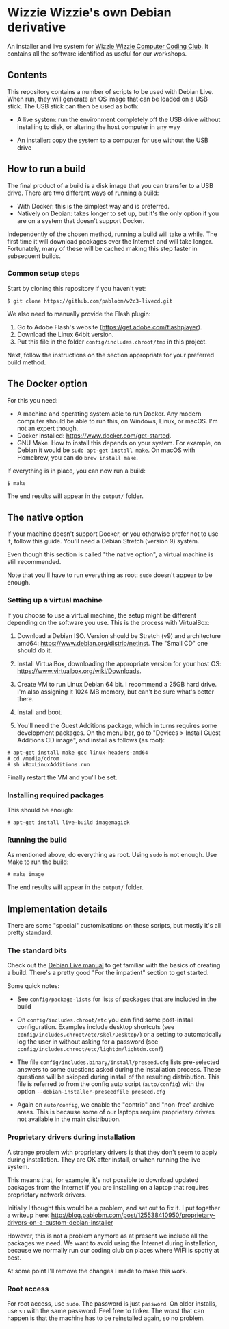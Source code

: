# Wizzie Wizzie's own Debian derivative

An installer and live system for [Wizzie Wizzie Computer Coding Club](http://www.wizziewizzie.org/). It contains all the software identified as useful for our workshops.

## Contents

This repository contains a number of scripts to be used with Debian Live. When run, they will generate an OS image that can be loaded on a USB stick. The USB stick can then be used as both:

  * A live system: run the environment completely off the USB drive without installing to disk, or altering the host computer in any way

  * An installer: copy the system to a computer for use without the USB drive

## How to run a build

The final product of a build is a disk image that you can transfer to a USB drive. There are two different ways of running a build:

* With Docker: this is the simplest way and is preferred.
* Natively on Debian: takes longer to set up, but it's the only option if you are on a system that doesn't support Docker.

Independently of the chosen method, running a build will take a while. The first time it will download packages over the Internet and will take longer. Fortunately, many of these will be cached making this step faster in subsequent builds.

### Common setup steps

Start by cloning this repository if you haven't yet:

```
$ git clone https://github.com/pablobm/w2c3-livecd.git
```

We also need to manually provide the Flash plugin:

1. Go to Adobe Flash's website (https://get.adobe.com/flashplayer).
2. Download the Linux 64bit version.
3. Put this file in the folder `config/includes.chroot/tmp` in this project.

Next, follow the instructions on the section appropriate for your preferred build method.

## The Docker option

For this you need:

* A machine and operating system able to run Docker. Any modern computer should be able to run this, on Windows, Linux, or macOS. I'm not an expert though.
* Docker installed: https://www.docker.com/get-started.
* GNU Make. How to install this depends on your system. For example, on Debian it would be `sudo apt-get install make`. On macOS with Homebrew, you can do `brew install make`.

If everything is in place, you can now run a build:

```
$ make
```

The end results will appear in the `output/` folder.

## The native option

If your machine doesn't support Docker, or you otherwise prefer not to use it, follow this guide. You'll need a Debian Stretch (version 9) system.

Even though this section is called "the native option", a virtual machine is still recommended.

Note that you'll have to run everything as root: `sudo` doesn't appear to be enough.

### Setting up a virtual machine

If you choose to use a virtual machine, the setup might be different depending on the software you use. This is the process with VirtualBox:

  1. Download a Debian ISO. Version should be Stretch (v9) and architecture amd64: https://www.debian.org/distrib/netinst. The "Small CD" one should do it.

  2. Install VirtualBox, downloading the appropriate version for your host OS: https://www.virtualbox.org/wiki/Downloads.

  3. Create VM to run Linux Debian 64 bit. I recommend a 25GB hard drive. I'm also assigning it 1024 MB memory, but can't be sure what's better there.

  4. Install and boot.

  5. You'll need the Guest Additions package, which in turns requires some development packages. On the menu bar, go to "Devices > Install Guest Additions CD image", and install as follows (as root):

```
# apt-get install make gcc linux-headers-amd64
# cd /media/cdrom
# sh VBoxLinuxAdditions.run
```

Finally restart the VM and you'll be set.

### Installing required packages

This should be enough:

```
# apt-get install live-build imagemagick
```

### Running the build

As mentioned above, do everything as root. Using `sudo` is not enough. Use Make to run the build:

```
# make image
```

The end results will appear in the `output/` folder.

## Implementation details

There are some "special" customisations on these scripts, but mostly it's all pretty standard.

### The standard bits

Check out the [Debian Live manual](https://live-team.pages.debian.net/live-manual/html/live-manual/index.en.html) to get familiar with the basics of creating a build. There's a pretty good "For the impatient" section to get started.

Some quick notes:

  * See `config/package-lists` for lists of packages that are included in the build

  * On `config/includes.chroot/etc` you can find some post-install configuration. Examples include desktop shortcuts (see `config/includes.chroot/etc/skel/Desktop/`) or a setting to automatically log the user in without asking for a password (see `config/includes.chroot/etc/lightdm/lightdm.conf`)

  * The file `config/includes.binary/install/preseed.cfg` lists pre-selected answers to some questions asked during the installation process. These questions will be skipped during install of the resulting distribution. This file is referred to from the config auto script (`auto/config`) with the option `--debian-installer-preseedfile preseed.cfg`

  * Again on `auto/config`, we enable the "contrib" and "non-free" archive areas. This is because some of our laptops require proprietary drivers not available in the main distribution.

### Proprietary drivers during installation

A strange problem with proprietary drivers is that they don't seem to apply during installation. They are OK after install, or when running the live system.

This means that, for example, it's not possible to download updated packages from the Internet if you are installing on a laptop that requires proprietary network drivers.

Initially I thought this would be a problem, and set out to fix it. I put together a writeup here: http://blog.pablobm.com/post/125538410950/proprietary-drivers-on-a-custom-debian-installer

However, this is not a problem anymore as at present we include all the packages we need. We want to avoid using the Internet during installation, because we normally run our coding club on places where WiFi is spotty at best.

At some point I'll remove the changes I made to make this work.

### Root access

For root access, use `sudo`. The password is just `password`. On older installs, use `su` with the same password. Feel free to tinker. The worst that can happen is that the machine has to be reinstalled again, so no problem.
